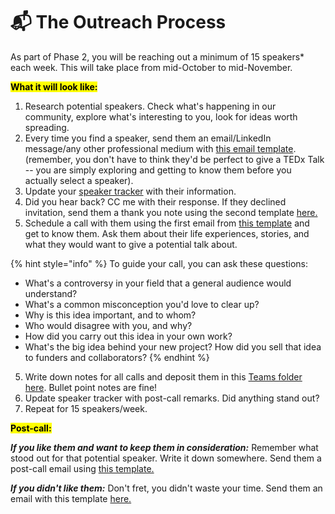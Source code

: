 # 📬 The Outreach Process

As part of Phase 2, you will be reaching out a minimum of 15 speakers\* each week. This will take place from mid-October to mid-November.&#x20;

<mark style="background-color:yellow;">**What it will look like:**</mark>

1. Research potential speakers. Check what's happening in our community, explore what's interesting to you, look for ideas worth spreading.
2. Every time you find a speaker, send them an email/LinkedIn message/any other professional medium with [this email template](../../communication-resources/).  (remember, you don't have to think they'd be perfect to give a TEDx Talk -- you are simply exploring and getting to know them before you actually select a speaker).&#x20;
3. Update your [speaker tracker](https://indiana.sharepoint.com/:x:/r/sites/O365-TEDxI/Shared%20Documents/Curation/Resources/Trackers/Outreach%20Tracker.xlsx?d=w47fdeaf1e03b49589d60ceb35281ebbe\&csf=1\&web=1\&e=9sw1Bk) with their information.&#x20;
4. Did you hear back? CC me with their response. If they declined invitation, send them a thank you note using the second template [here.](../../communication-resources/post-invitation.md)
5. Schedule a call with them using the first email from [this template](../../communication-resources/post-invitation.md) and get to know them. Ask them about their life experiences, stories, and what they would want to give a potential talk about.

{% hint style="info" %}
To guide your call, you can ask these questions:

* What's a controversy in your field that a general audience would understand?
* What's a common misconception you'd love to clear up?
* Why is this idea important, and to whom?
* Who would disagree with you, and why?
* How did you carry out this idea in your own work?
* What's the big idea behind your new project? How did you sell that idea to funders and collaborators?
{% endhint %}

5. Write down notes for all calls and deposit them in this [Teams folder here](https://indiana.sharepoint.com/:f:/r/sites/O365-TEDxI/Shared%20Documents/Curation/Outreach/Call%20Notes?csf=1\&web=1\&e=lJLQgB). Bullet point notes are fine!
6. Update speaker tracker with post-call remarks. Did anything stand out?
7. Repeat for 15 speakers/week.

<mark style="background-color:yellow;">**Post-call:**</mark>

_**If you like them and want to keep them in consideration:**_ Remember what stood out for that potential speaker. Write it down somewhere. Send them a post-call email using [this template.](../../communication-resources/keeping-them-around.md)

_**If you didn't like them:**_ Don't fret, you didn't waste your time. Send them an email with this template [here.](../../communication-resources/declining-speaker-after-call.md)





